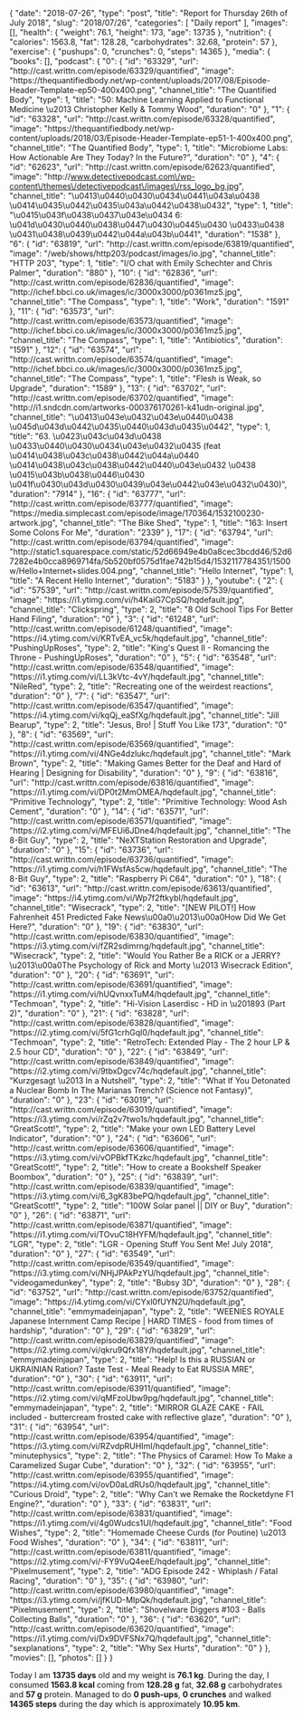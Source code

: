 {
    "date": "2018-07-26",
    "type": "post",
    "title": "Report for Thursday 26th of July 2018",
    "slug": "2018\/07\/26",
    "categories": [
        "Daily report"
    ],
    "images": [],
    "health": {
        "weight": 76.1,
        "height": 173,
        "age": 13735
    },
    "nutrition": {
        "calories": 1563.8,
        "fat": 128.28,
        "carbohydrates": 32.68,
        "protein": 57
    },
    "exercise": {
        "pushups": 0,
        "crunches": 0,
        "steps": 14365
    },
    "media": {
        "books": [],
        "podcast": {
            "0": {
                "id": "63329",
                "url": "http:\/\/cast.writtn.com\/episode\/63329\/quantified",
                "image": "https:\/\/thequantifiedbody.net\/wp-content\/uploads\/2017\/08\/Episode-Header-Template-ep50-400x400.png",
                "channel_title": "The Quantified Body",
                "type": 1,
                "title": "50: Machine Learning Applied to Functional Medicine \u2013 Christopher Kelly & Tommy Wood",
                "duration": "0"
            },
            "1": {
                "id": "63328",
                "url": "http:\/\/cast.writtn.com\/episode\/63328\/quantified",
                "image": "https:\/\/thequantifiedbody.net\/wp-content\/uploads\/2018\/03\/Episode-Header-Template-ep51-1-400x400.png",
                "channel_title": "The Quantified Body",
                "type": 1,
                "title": "Microbiome Labs: How Actionable Are They Today? In the Future?",
                "duration": "0"
            },
            "4": {
                "id": "62623",
                "url": "http:\/\/cast.writtn.com\/episode\/62623\/quantified",
                "image": "http:\/\/www.detectivepodcast.com\/wp-content\/themes\/detectivepodcast\/images\/rss_logo_bg.jpg",
                "channel_title": "\u0413\u0440\u0430\u0434\u0441\u043a\u0438 \u0414\u0435\u0442\u0435\u043a\u0442\u0438\u0432",
                "type": 1,
                "title": "\u0415\u043f\u0438\u0437\u043e\u0434 6: \u041d\u0430\u0440\u0438\u0447\u0430\u0445\u0430 \u0433\u0438 \u0431\u0438\u0439\u0442\u044a\u043b\u0441",
                "duration": "1538"
            },
            "6": {
                "id": "63819",
                "url": "http:\/\/cast.writtn.com\/episode\/63819\/quantified",
                "image": "\/web\/shows\/http203\/podcast\/images\/io.jpg",
                "channel_title": "HTTP 203",
                "type": 1,
                "title": "I\/O chat with Emily Schechter and Chris Palmer",
                "duration": "880"
            },
            "10": {
                "id": "62836",
                "url": "http:\/\/cast.writtn.com\/episode\/62836\/quantified",
                "image": "http:\/\/ichef.bbci.co.uk\/images\/ic\/3000x3000\/p0361mz5.jpg",
                "channel_title": "The Compass",
                "type": 1,
                "title": "Work",
                "duration": "1591"
            },
            "11": {
                "id": "63573",
                "url": "http:\/\/cast.writtn.com\/episode\/63573\/quantified",
                "image": "http:\/\/ichef.bbci.co.uk\/images\/ic\/3000x3000\/p0361mz5.jpg",
                "channel_title": "The Compass",
                "type": 1,
                "title": "Antibiotics",
                "duration": "1591"
            },
            "12": {
                "id": "63574",
                "url": "http:\/\/cast.writtn.com\/episode\/63574\/quantified",
                "image": "http:\/\/ichef.bbci.co.uk\/images\/ic\/3000x3000\/p0361mz5.jpg",
                "channel_title": "The Compass",
                "type": 1,
                "title": "Flesh is Weak, so Upgrade",
                "duration": "1589"
            },
            "13": {
                "id": "63702",
                "url": "http:\/\/cast.writtn.com\/episode\/63702\/quantified",
                "image": "http:\/\/i1.sndcdn.com\/artworks-000376170261-k41udn-original.jpg",
                "channel_title": "\u0413\u043e\u0432\u043e\u0440\u0438 \u045d\u043d\u0442\u0435\u0440\u043d\u0435\u0442",
                "type": 1,
                "title": "63. \u0423\u043c\u043d\u0438 \u0433\u0440\u0430\u0434\u043e\u0432\u0435 (feat \u0414\u0438\u043c\u0438\u0442\u044a\u0440 \u0414\u0438\u043c\u0438\u0442\u0440\u043e\u0432 \u0438 \u0415\u043b\u0438\u0446\u0430 \u041f\u0430\u043d\u0430\u0439\u043e\u0442\u043e\u0432\u0430)",
                "duration": "7914"
            },
            "16": {
                "id": "63777",
                "url": "http:\/\/cast.writtn.com\/episode\/63777\/quantified",
                "image": "https:\/\/media.simplecast.com\/episode\/image\/170364\/1532100230-artwork.jpg",
                "channel_title": "The Bike Shed",
                "type": 1,
                "title": "163: Insert Some Colons For Me",
                "duration": "2339"
            },
            "17": {
                "id": "63794",
                "url": "http:\/\/cast.writtn.com\/episode\/63794\/quantified",
                "image": "http:\/\/static1.squarespace.com\/static\/52d66949e4b0a8cec3bcdd46\/52d67282e4b0cca8969714fa\/5b520bf0575d1fae742b15d4\/1532117784351\/1500w\/Hello+Internet+slides.004.png",
                "channel_title": "Hello Internet",
                "type": 1,
                "title": "A Recent Hello Internet",
                "duration": "5183"
            }
        },
        "youtube": {
            "2": {
                "id": "57539",
                "url": "http:\/\/cast.writtn.com\/episode\/57539\/quantified",
                "image": "https:\/\/i1.ytimg.com\/vi\/h4KaiG7CpSQ\/hqdefault.jpg",
                "channel_title": "Clickspring",
                "type": 2,
                "title": "8 Old School Tips For Better Hand Filing",
                "duration": "0"
            },
            "3": {
                "id": "61248",
                "url": "http:\/\/cast.writtn.com\/episode\/61248\/quantified",
                "image": "https:\/\/i4.ytimg.com\/vi\/KRTvEA_vc5k\/hqdefault.jpg",
                "channel_title": "PushingUpRoses",
                "type": 2,
                "title": "King's Quest II - Romancing the Throne - PushingUpRoses",
                "duration": "0"
            },
            "5": {
                "id": "63548",
                "url": "http:\/\/cast.writtn.com\/episode\/63548\/quantified",
                "image": "https:\/\/i1.ytimg.com\/vi\/LL3kVtc-4vY\/hqdefault.jpg",
                "channel_title": "NileRed",
                "type": 2,
                "title": "Recreating one of the weirdest reactions",
                "duration": "0"
            },
            "7": {
                "id": "63547",
                "url": "http:\/\/cast.writtn.com\/episode\/63547\/quantified",
                "image": "https:\/\/i4.ytimg.com\/vi\/kqQj_eaSfXg\/hqdefault.jpg",
                "channel_title": "Jill Bearup",
                "type": 2,
                "title": "Jesus, Bro! | Stuff You Like 173",
                "duration": "0"
            },
            "8": {
                "id": "63569",
                "url": "http:\/\/cast.writtn.com\/episode\/63569\/quantified",
                "image": "https:\/\/i1.ytimg.com\/vi\/4NGe4dzlukc\/hqdefault.jpg",
                "channel_title": "Mark Brown",
                "type": 2,
                "title": "Making Games Better for the Deaf and Hard of Hearing | Designing for Disability",
                "duration": "0"
            },
            "9": {
                "id": "63816",
                "url": "http:\/\/cast.writtn.com\/episode\/63816\/quantified",
                "image": "https:\/\/i1.ytimg.com\/vi\/DP0t2MmOMEA\/hqdefault.jpg",
                "channel_title": "Primitive Technology",
                "type": 2,
                "title": "Primitive Technology: Wood Ash Cement",
                "duration": "0"
            },
            "14": {
                "id": "63571",
                "url": "http:\/\/cast.writtn.com\/episode\/63571\/quantified",
                "image": "https:\/\/i2.ytimg.com\/vi\/MFEUi6JDne4\/hqdefault.jpg",
                "channel_title": "The 8-Bit Guy",
                "type": 2,
                "title": "NeXTStation Restoration and Upgrade",
                "duration": "0"
            },
            "15": {
                "id": "63736",
                "url": "http:\/\/cast.writtn.com\/episode\/63736\/quantified",
                "image": "https:\/\/i1.ytimg.com\/vi\/h1FWsfAs5cw\/hqdefault.jpg",
                "channel_title": "The 8-Bit Guy",
                "type": 2,
                "title": "Raspberry Pi C64",
                "duration": "0"
            },
            "18": {
                "id": "63613",
                "url": "http:\/\/cast.writtn.com\/episode\/63613\/quantified",
                "image": "https:\/\/i4.ytimg.com\/vi\/Wp7f2ftkybI\/hqdefault.jpg",
                "channel_title": "Wisecrack",
                "type": 2,
                "title": "[NEW PILOT!] How Fahrenheit 451 Predicted Fake News\u00a0\u2013\u00a0How Did We Get Here?",
                "duration": "0"
            },
            "19": {
                "id": "63830",
                "url": "http:\/\/cast.writtn.com\/episode\/63830\/quantified",
                "image": "https:\/\/i3.ytimg.com\/vi\/fZR2sdimrng\/hqdefault.jpg",
                "channel_title": "Wisecrack",
                "type": 2,
                "title": "Would You Rather Be a RICK or a JERRY? \u2013\u00a0The Psychology of Rick and Morty \u2013 Wisecrack Edition",
                "duration": "0"
            },
            "20": {
                "id": "63691",
                "url": "http:\/\/cast.writtn.com\/episode\/63691\/quantified",
                "image": "https:\/\/i1.ytimg.com\/vi\/hUQvnxxTuM4\/hqdefault.jpg",
                "channel_title": "Techmoan",
                "type": 2,
                "title": "Hi-Vision Laserdisc - HD in \u201893 (Part 2)",
                "duration": "0"
            },
            "21": {
                "id": "63828",
                "url": "http:\/\/cast.writtn.com\/episode\/63828\/quantified",
                "image": "https:\/\/i2.ytimg.com\/vi\/5fG1crhGqI0\/hqdefault.jpg",
                "channel_title": "Techmoan",
                "type": 2,
                "title": "RetroTech: Extended Play -  The 2 hour LP & 2.5 hour CD",
                "duration": "0"
            },
            "22": {
                "id": "63849",
                "url": "http:\/\/cast.writtn.com\/episode\/63849\/quantified",
                "image": "https:\/\/i2.ytimg.com\/vi\/9tbxDgcv74c\/hqdefault.jpg",
                "channel_title": "Kurzgesagt \u2013 In a Nutshell",
                "type": 2,
                "title": "What If You Detonated a Nuclear Bomb In The Marianas Trench? (Science not Fantasy)",
                "duration": "0"
            },
            "23": {
                "id": "63019",
                "url": "http:\/\/cast.writtn.com\/episode\/63019\/quantified",
                "image": "https:\/\/i3.ytimg.com\/vi\/rZq2v7two1s\/hqdefault.jpg",
                "channel_title": "GreatScott!",
                "type": 2,
                "title": "Make your own LED Battery Level Indicator",
                "duration": "0"
            },
            "24": {
                "id": "63606",
                "url": "http:\/\/cast.writtn.com\/episode\/63606\/quantified",
                "image": "https:\/\/i3.ytimg.com\/vi\/vOPBkfTKzkc\/hqdefault.jpg",
                "channel_title": "GreatScott!",
                "type": 2,
                "title": "How to create a Bookshelf Speaker Boombox",
                "duration": "0"
            },
            "25": {
                "id": "63839",
                "url": "http:\/\/cast.writtn.com\/episode\/63839\/quantified",
                "image": "https:\/\/i3.ytimg.com\/vi\/6_3gK83bePQ\/hqdefault.jpg",
                "channel_title": "GreatScott!",
                "type": 2,
                "title": "100W Solar panel || DIY or Buy",
                "duration": "0"
            },
            "26": {
                "id": "63871",
                "url": "http:\/\/cast.writtn.com\/episode\/63871\/quantified",
                "image": "https:\/\/i1.ytimg.com\/vi\/TOvuC18HYFM\/hqdefault.jpg",
                "channel_title": "LGR",
                "type": 2,
                "title": "LGR - Opening Stuff You Sent Me! July 2018",
                "duration": "0"
            },
            "27": {
                "id": "63549",
                "url": "http:\/\/cast.writtn.com\/episode\/63549\/quantified",
                "image": "https:\/\/i3.ytimg.com\/vi\/NHjJPAkPzYU\/hqdefault.jpg",
                "channel_title": "videogamedunkey",
                "type": 2,
                "title": "Bubsy 3D",
                "duration": "0"
            },
            "28": {
                "id": "63752",
                "url": "http:\/\/cast.writtn.com\/episode\/63752\/quantified",
                "image": "https:\/\/i4.ytimg.com\/vi\/CYxl0fUYN2U\/hqdefault.jpg",
                "channel_title": "emmymadeinjapan",
                "type": 2,
                "title": "WEENIES ROYALE Japanese Internment Camp Recipe | HARD TIMES - food from times of hardship",
                "duration": "0"
            },
            "29": {
                "id": "63829",
                "url": "http:\/\/cast.writtn.com\/episode\/63829\/quantified",
                "image": "https:\/\/i2.ytimg.com\/vi\/qkru9Qfx18Y\/hqdefault.jpg",
                "channel_title": "emmymadeinjapan",
                "type": 2,
                "title": "Help! Is this a RUSSIAN or UKRAINIAN Ration? Taste Test - Meal Ready to Eat RUSSIA MRE",
                "duration": "0"
            },
            "30": {
                "id": "63911",
                "url": "http:\/\/cast.writtn.com\/episode\/63911\/quantified",
                "image": "https:\/\/i2.ytimg.com\/vi\/qMFzoUbw9pg\/hqdefault.jpg",
                "channel_title": "emmymadeinjapan",
                "type": 2,
                "title": "MIRROR GLAZE CAKE - FAIL included - buttercream frosted cake with reflective glaze",
                "duration": "0"
            },
            "31": {
                "id": "63954",
                "url": "http:\/\/cast.writtn.com\/episode\/63954\/quantified",
                "image": "https:\/\/i3.ytimg.com\/vi\/RZvdpRUHImI\/hqdefault.jpg",
                "channel_title": "minutephysics",
                "type": 2,
                "title": "The Physics of Caramel: How To Make a Caramelized Sugar Cube",
                "duration": "0"
            },
            "32": {
                "id": "63955",
                "url": "http:\/\/cast.writtn.com\/episode\/63955\/quantified",
                "image": "https:\/\/i4.ytimg.com\/vi\/ovD0aLdRUs0\/hqdefault.jpg",
                "channel_title": "Curious Droid",
                "type": 2,
                "title": "Why Can't we Remake the Rocketdyne F1 Engine?",
                "duration": "0"
            },
            "33": {
                "id": "63831",
                "url": "http:\/\/cast.writtn.com\/episode\/63831\/quantified",
                "image": "https:\/\/i1.ytimg.com\/vi\/4g0Wudcs1UI\/hqdefault.jpg",
                "channel_title": "Food Wishes",
                "type": 2,
                "title": "Homemade Cheese Curds (for Poutine) \u2013 Food Wishes",
                "duration": "0"
            },
            "34": {
                "id": "63811",
                "url": "http:\/\/cast.writtn.com\/episode\/63811\/quantified",
                "image": "https:\/\/i2.ytimg.com\/vi\/-FY9VuQ4eeE\/hqdefault.jpg",
                "channel_title": "Pixelmusement",
                "type": 2,
                "title": "ADG Episode 242 - Whiplash \/ Fatal Racing",
                "duration": "0"
            },
            "35": {
                "id": "63980",
                "url": "http:\/\/cast.writtn.com\/episode\/63980\/quantified",
                "image": "https:\/\/i3.ytimg.com\/vi\/jfKUD-MIpQk\/hqdefault.jpg",
                "channel_title": "Pixelmusement",
                "type": 2,
                "title": "Shovelware Diggers #103 - Balls Collecting Balls",
                "duration": "0"
            },
            "36": {
                "id": "63620",
                "url": "http:\/\/cast.writtn.com\/episode\/63620\/quantified",
                "image": "https:\/\/i1.ytimg.com\/vi\/Dx9DVFSNx7Q\/hqdefault.jpg",
                "channel_title": "sexplanations",
                "type": 2,
                "title": "Why Sex Hurts",
                "duration": "0"
            }
        },
        "movies": [],
        "photos": []
    }
}

Today I am <strong>13735 days</strong> old and my weight is <strong>76.1 kg</strong>. During the day, I consumed <strong>1563.8 kcal</strong> coming from <strong>128.28 g</strong> fat, <strong>32.68 g</strong> carbohydrates and <strong>57 g</strong> protein. Managed to do <strong>0 push-ups</strong>, <strong>0 crunches</strong> and walked <strong>14365 steps</strong> during the day which is approximately <strong>10.95 km</strong>.